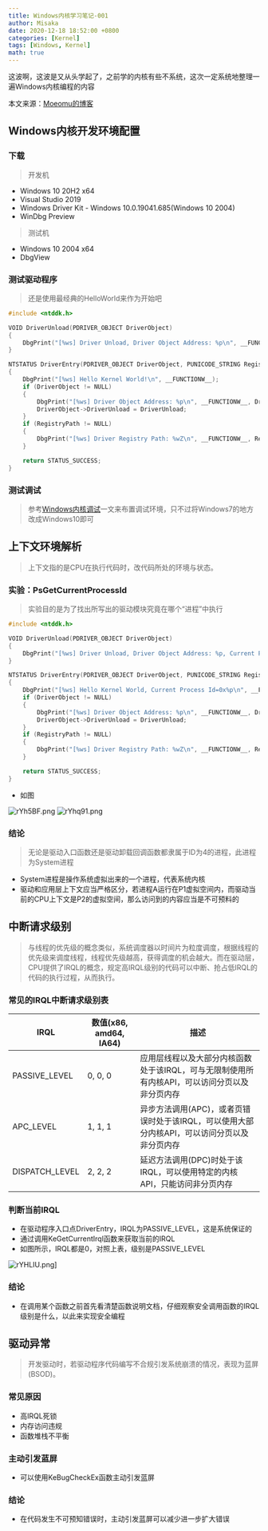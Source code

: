 ```yaml
---
title: Windows内核学习笔记-001
author: Misaka
date: 2020-12-18 18:52:00 +0800
categories: [Kernel]
tags: [Windows, Kernel]
math: true
---
```


这波啊，这波是又从头学起了，之前学的内核有些不系统，这次一定系统地整理一遍Windows内核编程的内容

本文来源：[Moeomu的博客](/posts/Windows内核学习笔记-001/)

## Windows内核开发环境配置

### 下载

> 开发机

- Windows 10 20H2 x64
- Visual Studio 2019
- Windows Driver Kit - Windows 10.0.19041.685(Windows 10 2004)
- WinDbg Preview

> 测试机

- Windows 10 2004 x64
- DbgView

### 测试驱动程序

> 还是使用最经典的HelloWorld来作为开始吧

```C
#include <ntddk.h>

VOID DriverUnload(PDRIVER_OBJECT DriverObject)
{
    DbgPrint("[%ws] Driver Unload, Driver Object Address: %p\n", __FUNCTIONW__, DriverObject);
}

NTSTATUS DriverEntry(PDRIVER_OBJECT DriverObject, PUNICODE_STRING RegistryPath)
{
    DbgPrint("[%ws] Hello Kernel World!\n", __FUNCTIONW__);
    if (DriverObject != NULL)
    {
        DbgPrint("[%ws] Driver Object Address: %p\n", __FUNCTIONW__, DriverObject);
        DriverObject->DriverUnload = DriverUnload;
    }
    if (RegistryPath != NULL)
    {
        DbgPrint("[%ws] Driver Registry Path: %wZ\n", __FUNCTIONW__, RegistryPath);
    }

    return STATUS_SUCCESS;
}
```

### 测试调试

> 参考[Windows内核调试](/posts/Windows%E5%86%85%E6%A0%B8%E8%B0%83%E8%AF%95%E5%AD%A6%E4%B9%A0%E7%AC%94%E8%AE%B0-001-%E7%8E%AF%E5%A2%83%E6%90%AD%E5%BB%BA/)一文来布置调试环境，只不过将Windows7的地方改成Windows10即可

## 上下文环境解析

> 上下文指的是CPU在执行代码时，改代码所处的环境与状态。

### 实验：PsGetCurrentProcessId

> 实验目的是为了找出所写出的驱动模块究竟在哪个“进程”中执行

```C
#include <ntddk.h>

VOID DriverUnload(PDRIVER_OBJECT DriverObject)
{
    DbgPrint("[%ws] Driver Unload, Driver Object Address: %p, Current Process Id=0x%p\n", __FUNCTIONW__, DriverObject, PsGetCurrentProcessId());
}

NTSTATUS DriverEntry(PDRIVER_OBJECT DriverObject, PUNICODE_STRING RegistryPath)
{
    DbgPrint("[%ws] Hello Kernel World, Current Process Id=0x%p\n", __FUNCTIONW__, PsGetCurrentProcessId());
    if (DriverObject != NULL)
    {
        DbgPrint("[%ws] Driver Object Address: %p\n", __FUNCTIONW__, DriverObject);
        DriverObject->DriverUnload = DriverUnload;
    }
    if (RegistryPath != NULL)
    {
        DbgPrint("[%ws] Driver Registry Path: %wZ\n", __FUNCTIONW__, RegistryPath);
    }

    return STATUS_SUCCESS;
}
```

- 如图

![rYh5BF.png](https://s3.ax1x.com/2020/12/18/rYh5BF.png)
![rYhq91.png](https://s3.ax1x.com/2020/12/18/rYhq91.png)

### 结论

> 无论是驱动入口函数还是驱动卸载回调函数都隶属于ID为4的进程，此进程为System进程

- System进程是操作系统虚拟出来的一个进程，代表系统内核
- 驱动和应用层上下文应当严格区分，若进程A运行在P1虚拟空间内，而驱动当前的CPU上下文是P2的虚拟空间，那么访问到的内容应当是不可预料的

## 中断请求级别

> 与线程的优先级的概念类似，系统调度器以时间片为粒度调度，根据线程的优先级来调度线程，线程优先级越高，获得调度的机会越大。而在驱动层，CPU提供了IRQL的概念，规定高IRQL级别的代码可以中断、抢占低IRQL的代码的执行过程，从而执行。

### 常见的IRQL中断请求级别表

| IRQL | 数值(x86, amd64, IA64) | 描述 |
|-|-|-|
| PASSIVE_LEVEL | 0, 0, 0 | 应用层线程以及大部分内核函数处于该IRQL，可与无限制使用所有内核API，可以访问分页以及非分页内存 |
| APC_LEVEL | 1, 1, 1 | 异步方法调用(APC)，或者页错误时处于该IRQL，可以使用大部分内核API，可以访问分页以及非分页内存 |
| DISPATCH_LEVEL | 2, 2, 2 | 延迟方法调用(DPC)时处于该IRQL，可以使用特定的内核API，只能访问非分页内存 |

### 判断当前IRQL

- 在驱动程序入口点DriverEntry，IRQL为PASSIVE_LEVEL，这是系统保证的
- 通过调用KeGetCurrentIrql函数来获取当前的IRQL
- 如图所示，IRQL都是0，对照上表，级别是PASSIVE_LEVEL

![rYHLIU.png](https://s3.ax1x.com/2020/12/18/rYHLIU.png)]

### 结论

- 在调用某个函数之前首先看清楚函数说明文档，仔细观察安全调用函数的IRQL级别是什么，以此来实现安全编程

## 驱动异常

> 开发驱动时，若驱动程序代码编写不合规引发系统崩溃的情况，表现为蓝屏(BSOD)。

### 常见原因

- 高IRQL死锁
- 内存访问违规
- 函数堆栈不平衡

### 主动引发蓝屏

- 可以使用KeBugCheckEx函数主动引发蓝屏

### 结论

- 在代码发生不可预知错误时，主动引发蓝屏可以减少进一步扩大错误
